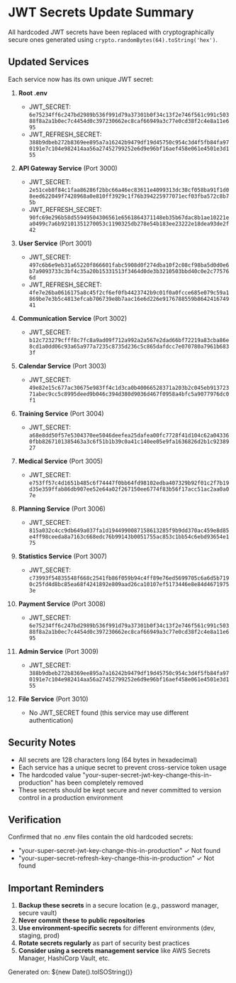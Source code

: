# JWT Secrets Update Summary

All hardcoded JWT secrets have been replaced with cryptographically secure ones generated using `crypto.randomBytes(64).toString('hex')`.

## Updated Services

Each service now has its own unique JWT secret:

1. **Root .env**
   - JWT_SECRET: `6e75234ff6c247bd2989b536f991d79a37301b0f34c13f2e746f561c991c50388f8a2a1b0ec7c4454d0c397230662ec8caf66949a3c77e0cd38f2c4e8a11e695`
   - JWT_REFRESH_SECRET: `388b9dbeb272b8369ee895a7a16242b9479df19d45750c954c3d4f5fb84fa970191e7c104e982414aa56a27452799252e6d9e96bf16aef458e061e4501e3d155`

2. **API Gateway Service** (Port 3000)
   - JWT_SECRET: `2e51ceb8f84c1faa86286f2bbc66a46ec83611e4099313dc38cf058ba91f1d08eed622049f7428968a0e810ff3929c1f76b394225977071ecf03fba572c8b75b`
   - JWT_REFRESH_SECRET: `90fc69e296b58d55949504306561e6561864371148eb35b67dac8b1ae10221ea0499c7a6b92101351270053c1190325db278e54b183ee23222e18dea93de2f42`

3. **User Service** (Port 3001)
   - JWT_SECRET: `497c6b6e9eb31a65220f866601fabc5908d0f274dba10f2c08cf98ba5d0d0e6b7a9093733c3bf4c35a20b15331513f3464d0de3b3210503bbd40c0e2c775766d`
   - JWT_REFRESH_SECRET: `4fe7e26ba0616175a8c45f2cf6ef0fb4423742b9c01f0a0fcce685e079c59a1869be7e3b5c4813efcab706739e8b7aac16e6d226e9176788559b864241674941`

4. **Communication Service** (Port 3002)
   - JWT_SECRET: `b12c723279cfff8c7fc8a9ad09f712a992a2a567e2dad66bf72219a83cba86e8cd1a0dd06c93a65a977a7235c8735d236c5c865dafdcc7e070780a7961b6833f`

5. **Calendar Service** (Port 3003)
   - JWT_SECRET: `49e82e15c677ac30675e983ff4c1d3ca0b40066528371a203b2c045eb91372371abec9cc5c8995deed9b046c394d380d9036d467f0958a4bfc5a9077976dc0f1`

6. **Training Service** (Port 3004)
   - JWT_SECRET: `a68e8dd50f57e5304370ee5046deefea25dafea00fc7728f41d104c62a043360fbb8267101385463a3c6f51b1b39c0a41c140ee05e9fa1636826d2b1c9238927`

7. **Medical Service** (Port 3005)
   - JWT_SECRET: `e753ff57c4d1651b485c6f74447f0bb64fd98102edba407329b92f01c2f7b19d35e359ffab86db907ee52e64a02f267150ee6774f83b56f17acc51ac2aa0a07e`

8. **Planning Service** (Port 3006)
   - JWT_SECRET: `815a032c4cc9db649a037fa1d1944990087158613285f9b9dd370ac459e8d85e4ff98ceeda8a7163c668edc76b99143b0051755ac853c1bb54c6ebd93654e175`

9. **Statistics Service** (Port 3007)
   - JWT_SECRET: `c73993f54835548f668c2541fb86f059b94c4ff89e76ed5699705c6a6d5b7190c25fd4d8bc85ea68f4241892e809aad26ca10107ef5173446e8e84d46719753e`

10. **Payment Service** (Port 3008)
    - JWT_SECRET: `6e75234ff6c247bd2989b536f991d79a37301b0f34c13f2e746f561c991c50388f8a2a1b0ec7c4454d0c397230662ec8caf66949a3c77e0cd38f2c4e8a11e695`

11. **Admin Service** (Port 3009)
    - JWT_SECRET: `388b9dbeb272b8369ee895a7a16242b9479df19d45750c954c3d4f5fb84fa970191e7c104e982414aa56a27452799252e6d9e96bf16aef458e061e4501e3d155`

12. **File Service** (Port 3010)
    - No JWT_SECRET found (this service may use different authentication)

## Security Notes

- All secrets are 128 characters long (64 bytes in hexadecimal)
- Each service has a unique secret to prevent cross-service token usage
- The hardcoded value "your-super-secret-jwt-key-change-this-in-production" has been completely removed
- These secrets should be kept secure and never committed to version control in a production environment

## Verification

Confirmed that no .env files contain the old hardcoded secrets:
- "your-super-secret-jwt-key-change-this-in-production" ✓ Not found
- "your-super-secret-refresh-key-change-this-in-production" ✓ Not found

## Important Reminders

1. **Backup these secrets** in a secure location (e.g., password manager, secure vault)
2. **Never commit these to public repositories**
3. **Use environment-specific secrets** for different environments (dev, staging, prod)
4. **Rotate secrets regularly** as part of security best practices
5. **Consider using a secrets management service** like AWS Secrets Manager, HashiCorp Vault, etc.

Generated on: ${new Date().toISOString()}
